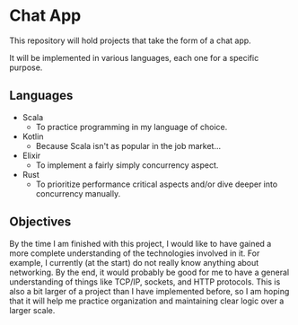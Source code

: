 # Chat App

This repository will hold projects that take the form of a chat app. 

It will be implemented in various languages, each one for a specific purpose.

## Languages

- Scala
    - To practice programming in my language of choice. 
- Kotlin
    - Because Scala isn't as popular in the job market...
- Elixir
    - To implement a fairly simply concurrency aspect. 
- Rust
    - To prioritize performance critical aspects and/or dive deeper into concurrency manually. 

## Objectives

By the time I am finished with this project, I would like to have gained a more complete understanding of the technologies involved in it. For example, I currently (at the start) do not really know anything about networking. By the end, it would probably be good for me to have a general understanding of things like TCP/IP, sockets, and HTTP protocols. This is also a bit larger of a project than I have implemented before, so I am hoping that it will help me practice organization and maintaining clear logic over a larger scale. 